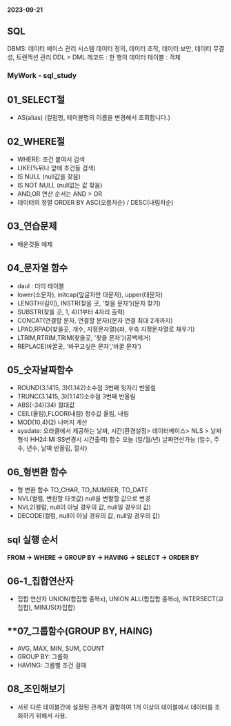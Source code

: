 #### **2023-09-21**
## **SQL**
DBMS: 데이터 베이스 관리 시스템
데이터 정의, 데이터 조작, 데이터 보안, 데이터 무결성, 트랜잭션 관리
DDL > DML
레코드 : 한 행의 데이터
테이블 : 객체

### **MyWork - sql_study**
## **01_SELECT절**
* AS(alias) (컬럼명, 테이블명의 이름을 변경해서 조회합니다.)

## **02_WHERE절**
* WHERE: 조건 붙여서 검색
* LIKE(%뒤나 앞에 조건들 검색)
* IS NULL (null값을 찾음)
* IS NOT NULL (null없는 값 찾음)
* AND,OR 연산 순서는 AND > OR
* 데이터의 정렬 ORDER BY ASC(오름차순) / DESC(내림차순)

## **03_연습문제**
* 배운것들 예제

## **04_문자열 함수**
* daul : 더미 테이블
* lower(소문자), initcap(앞글자만 대문자), upper(대문자)
* LENGTH(길이), INSTR(찾을 곳, '찾을 문자')(문자 찾기)
* SUBSTR(찾을 곳, 1, 4)(1부터 4자리 출력)
* CONCAT(연결할 문자, 연결할 문자)(문자 연결 최대 2개까지)
* LPAD,RPAD(찾을곳, 개수, 지정문자열)(좌, 우측 지정문자열로 채우기)
* LTRIM,RTRIM,TRIM(찾을곳, '찾을 문자')(공백제거)
* REPLACE(바꿀곳, '바꾸고싶은 문자','바꿀 문자')

## **05_숫자날짜함수**
* ROUND(3.1415, 3)(1.142)소수점 3번째 뒷자리 반올림
* TRUNC(3.1415, 3)(1.141)소수점 3번째 반올림
* ABS(-34)(34) 절대값
* CEIL(올림),FLOOR(내림) 정수값 올림, 내림
* MOD(10,4)(2) 나머지 계산
* sysdate: 오라클에서 제공하는 날짜, 시간(환경설정> 데이터베이스> NLS > 날짜형식 HH24:MI:SS변경시 시간출력) 함수 오늘 (일/월/년) 날짜연산가능
(일수, 주수, 년수, 날짜 반올림, 절사)

## **06_형변환 함수**
* 형 변환 함수 TO_CHAR, TO_NUMBER, TO_DATE
* NVL(컬럼, 변환할 타겟값) null을 변활할 값으로 변경
* NVL2(컬럼, null이 아닐 경우의 값, null일 경우의 값)
* DECODE(컬럼, null이 아닐 경유의 값, null일 경우의 값)

## **sql 실행 순서**
#### **FROM -> WHERE -> GROUP BY -> HAVING -> SELECT -> ORDER BY**

## **06-1_집합연산자**
* 집합 연산자 UNION(합집합 중복x), UNION ALL(합집합 중복o), INTERSECT(교집합), MINUS(차집합)

## **07_그룹함수(GROUP BY, HAING)
* AVG, MAX, MIN, SUM, COUNT
* GROUP BY: 그룹화
* HAVING: 그룹별 조건 걸때

## **08_조인해보기**
* 서로 다른 테이블간에 설정된 관계가 결합하여 1개 이상의 테이블에서 데이터를 조회하기 위해서 사용.
